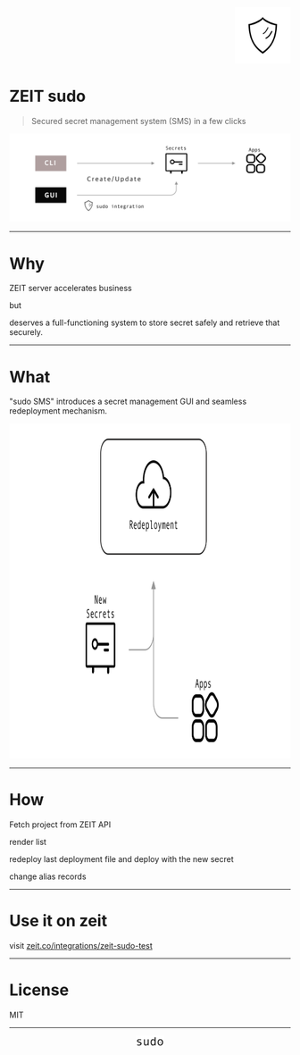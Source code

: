 <div align="right">
    <img height='100px' src='https://github.com/zeit-sudo/assets/blob/master/Logo.png?raw=true'/>
</div>

# ZEIT sudo
> Secured secret management system (SMS) in a few clicks

<img width='600px' src='https://github.com/zeit-sudo/assets/blob/master/Workflow%201-1.png?raw=true'/>

---

# Why
ZEIT server accelerates business 

but

deserves a full-functioning system to store secret safely and retrieve that securely.

---

# What
"sudo SMS" introduces a secret management GUI and seamless redeployment mechanism.

<img height='600px' src='https://github.com/zeit-sudo/assets/blob/master/Workflow%202-1.png?raw=true'/>

---

# How

Fetch project from ZEIT API

render list

redeploy last deployment file and deploy with the new secret

change alias records

---

# Use it on zeit
visit [zeit.co/integrations/zeit-sudo-test](https://zeit.co/integrations/zeit-sudo-test)

---

# License
MIT

---

<div align="center" styles="marginTop: 30px">
    <img height='20px' src='https://github.com/zeit-sudo/assets/blob/master/Word%20Logo.png?raw=true'/>
</div>
